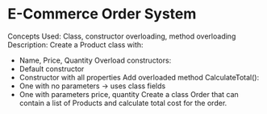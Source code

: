 # E-Commerce Order System

Concepts Used: Class, constructor overloading, method overloading
Description:
Create a Product class with:
- Name, Price, Quantity
Overload constructors:
- Default constructor
- Constructor with all properties
Add overloaded method CalculateTotal():
- One with no parameters → uses class fields
- One with parameters price, quantity
Create a class Order that can contain a list of Products and calculate total cost for the order.
